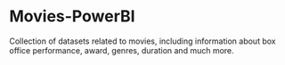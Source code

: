 # Movies-PowerBI
Collection of datasets related to movies, including information about box office performance, award, genres, duration and much more.
